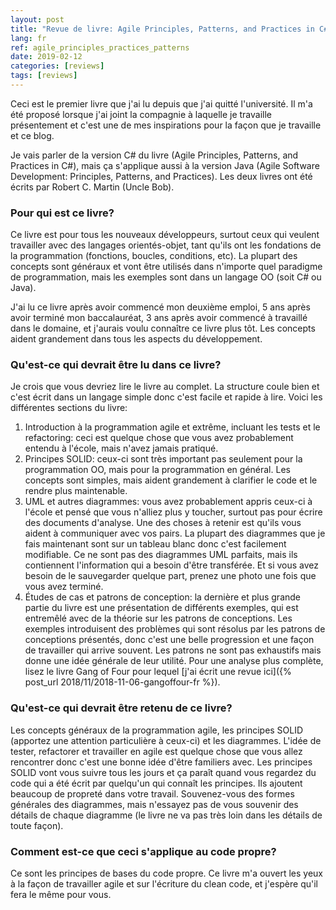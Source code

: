 ```yaml
---
layout: post
title: "Revue de livre: Agile Principles, Patterns, and Practices in C#"
lang: fr
ref: agile_principles_practices_patterns
date: 2019-02-12
categories: [reviews]
tags: [reviews]
---
```

Ceci est le premier livre que j'ai lu depuis que j'ai quitté l'université. Il m'a été proposé lorsque j'ai joint la compagnie à laquelle je travaille présentement et c'est une de mes inspirations pour la façon que je travaille et ce blog.

Je vais parler de la version C# du livre (Agile Principles, Patterns, and Practices in C#), mais ça s'applique aussi à la version Java (Agile Software Development: Principles, Patterns, and Practices). Les deux livres ont été écrits par Robert C. Martin (Uncle Bob).

### Pour qui est ce livre?
Ce livre est pour tous les nouveaux développeurs, surtout ceux qui veulent travailler avec des langages orientés-objet, tant qu'ils ont les fondations de la programmation (fonctions, boucles, conditions, etc). La plupart des concepts sont généraux et vont être utilisés dans n'importe quel paradigme de programmation, mais les exemples sont dans un langage OO (soit C# ou Java).

J'ai lu ce livre après avoir commencé mon deuxième emploi, 5 ans après avoir terminé mon baccalauréat, 3 ans après avoir commencé à travaillé dans le domaine, et j'aurais voulu connaître ce livre plus tôt. Les concepts aident grandement dans tous les aspects du développement.

### Qu'est-ce qui devrait être lu dans ce livre?
Je crois que vous devriez lire le livre au complet. La structure coule bien et c'est écrit dans un langage simple donc c'est facile et rapide à lire. Voici les différentes sections du livre:
1. Introduction à la programmation agile et extrême, incluant les tests et le refactoring: ceci est quelque chose que vous avez probablement entendu à l'école, mais n'avez jamais pratiqué.
2. Principes SOLID: ceux-ci sont très important pas seulement pour la programmation OO, mais pour la programmation en général. Les concepts sont simples, mais aident grandement à clarifier le code et le rendre plus maintenable.
3. UML et autres diagrammes: vous avez probablement appris ceux-ci à l'école et pensé que vous n'alliez plus y toucher, surtout pas pour écrire des documents d'analyse. Une des choses à retenir est qu'ils vous aident à communiquer avec vos pairs. La plupart des diagrammes que je fais maintenant sont sur un tableau blanc donc c'est facilement modifiable. Ce ne sont pas des diagrammes UML parfaits, mais ils contiennent l'information qui a besoin d'être transférée. Et si vous avez besoin de le sauvegarder quelque part, prenez une photo une fois que vous avez terminé.
4. Études de cas et patrons de conception: la dernière et plus grande partie du livre est une présentation de différents exemples, qui est entremêlé avec de la théorie sur les patrons de conceptions. Les exemples introduisent des problèmes qui sont résolus par les patrons de conceptions présentés, donc c'est une belle progression et une façon de travailler qui arrive souvent. Les patrons ne sont pas exhaustifs mais donne une idée générale de leur utilité. Pour une analyse plus complète, lisez le livre Gang of Four pour lequel [j'ai écrit une revue ici]({% post_url 2018/11/2018-11-06-gangoffour-fr %}). 

### Qu'est-ce qui devrait être retenu de ce livre?
Les concepts généraux de la programmation agile, les principes SOLID (apportez une attention particulière à ceux-ci) et les diagrammes.
L'idée de tester, refactorer et travailler en agile est quelque chose que vous allez rencontrer donc c'est une bonne idée d'être familiers avec.
Les principes SOLID vont vous suivre tous les jours et ça paraît quand vous regardez du code qui a été écrit par quelqu'un qui connaît les principes. Ils ajoutent beaucoup de propreté dans votre travail.
Souvenez-vous des formes générales des diagrammes, mais n'essayez pas de vous souvenir des détails de chaque diagramme (le livre ne va pas très loin dans les détails de toute façon).

### Comment est-ce que ceci s'applique au code propre?
Ce sont les principes de bases du code propre. Ce livre m'a ouvert les yeux à la façon de travailler agile et sur l'écriture du clean code, et j'espère qu'il fera le même pour vous.
